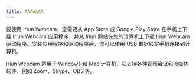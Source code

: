 ```yaml
---
title: AAAAAAA
---
```


要使用 Iriun Webcam，您需要从 App Store 或 Google Play Store 在手机上下载 Iriun Webcam 应用程序，并从 Iriun 网站在您的计算机上下载 Iriun Webcam 驱动程序。安装应用程序和驱动程序后，您可以使用 USB 数据线将手机连接到计算机。

Iriun Webcam 适用于 Windows 和 Mac 计算机，它支持各种视频会议和流媒体软件，例如 Zoom、Skype、OBS 等。

